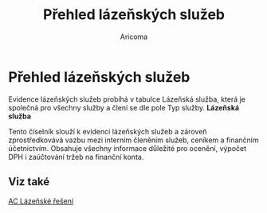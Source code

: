 ﻿---
    title: "Přehled lázeňských služeb"
    author: Aricoma
    ms.date: 04/30/2018
    ms.topic: article
    ms.prod: dynamics-nav-2017
    ms.contentlocale: cs-cz
    ms.lasthandoff: 04/30/2018
---

# Přehled lázeňských služeb

Evidence lázeňských služeb probíhá v tabulce Lázeňská služba, která je společná pro všechny služby a člení se dle pole Typ služby.
**Lázeňská služba**

Tento číselník slouží k evidenci lázeňských služeb a zároveň zprostředkovává vazbu mezi interním členěním služeb, ceníkem a finančním účetnictvím. Obsahuje všechny informace důležité pro ocenění, výpočet DPH i zaúčtování tržeb na finanční konta. 



## <a name="see-also"></a>Viz také
[AC Lázeňské řešení](ac-spa-solution.md)
